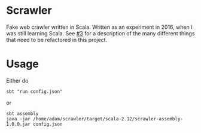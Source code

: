 # Scrawler
Fake web crawler written in Scala. Written as an experiment in 2016, when I was still learning Scala. See [#3](https://github.com/adamkasztenny/Scrawler/issues/3) for a description of the many different things that need to be refactored in this project.

# Usage
Either do
```
sbt "run config.json"
```

or

```
sbt assembly
java -jar /home/adam/scrawler/target/scala-2.12/scrawler-assembly-1.0.0.jar config.json
```
